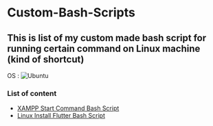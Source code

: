 # Custom-Bash-Scripts
This is list of my custom made bash script for running certain command on Linux machine (kind of shortcut)
---
OS : <img alt="Ubuntu" src="https://img.shields.io/badge/Ubuntu-B0A404?logo=ubuntu&logoColor=white&style=flat"/>

### List of content
* [XAMPP Start Command Bash Script](https://github.com/Fredo-Ronan/Custom-Bash-Scripts/blob/main/start-xampp.sh)
* [Linux Install Flutter Bash Script](https://github.com/Fredo-Ronan/Custom-Bash-Scripts/blob/main/install_flutter_linux.sh)
